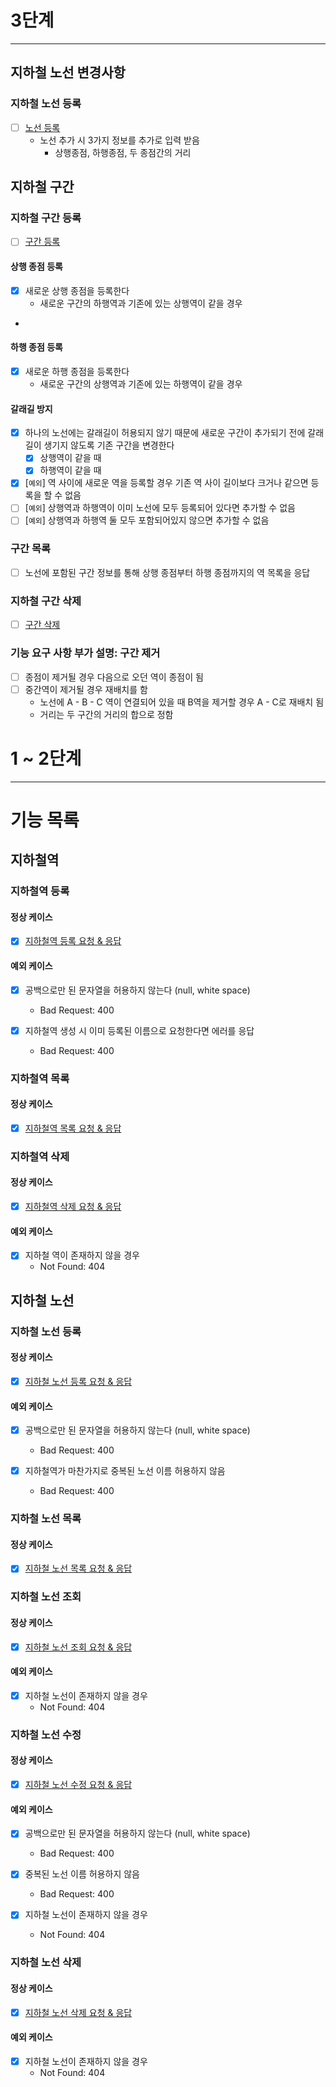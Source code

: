# 3단계

---

## 지하철 노선 변경사항

### 지하철 노선 등록

- [ ] [노선 등록](https://techcourse-storage.s3.ap-northeast-2.amazonaws.com/c682be69ae4e412c9e3905a59ef7b7ed#_%EC%A7%80%ED%95%98%EC%B2%A0_%EB%85%B8%EC%84%A0_%EB%93%B1%EB%A1%9D)
  - 노선 추가 시 3가지 정보를 추가로 입력 받음
    - 상행종점, 하행종점, 두 종점간의 거리


## 지하철 구간

### 지하철 구간 등록

- [ ] [구간 등록](https://techcourse-storage.s3.ap-northeast-2.amazonaws.com/c682be69ae4e412c9e3905a59ef7b7ed#_%EA%B5%AC%EA%B0%84_%EB%93%B1%EB%A1%9D)

#### 상행 종점 등록
- [x] 새로운 상행 종점을 등록한다
  - 새로운 구간의 하행역과 기존에 있는 상행역이 같을 경우
-
#### 하행 종점 등록
- [x] 새로운 하행 종점을 등록한다
  - 새로운 구간의 상행역과 기존에 있는 하행역이 같을 경우

#### 갈래길 방지
- [x] 하나의 노선에는 갈래길이 허용되지 않기 때문에 새로운 구간이 추가되기 전에 갈래길이 생기지 않도록 기존 구간을 변경한다
  - [x] 상행역이 같을 때
  - [x] 하행역이 같을 때
- [x] [`예외`] 역 사이에 새로운 역을 등록할 경우 기존 역 사이 길이보다 크거나 같으면 등록을 할 수 없음
- [ ] [`예외`] 상행역과 하행역이 이미 노선에 모두 등록되어 있다면 추가할 수 없음
- [ ] [`예외`] 상행역과 하행역 둘 모두 포함되어있지 않으면 추가할 수 없음

### 구간 목록

- [ ] 노선에 포함된 구간 정보를 통해 상행 종점부터 하행 종점까지의 역 목록을 응답

### 지하철 구간 삭제

- [ ] [구간 삭제](https://techcourse-storage.s3.ap-northeast-2.amazonaws.com/c682be69ae4e412c9e3905a59ef7b7ed#_%EA%B5%AC%EA%B0%84_%EC%A0%9C%EA%B1%B0)

### 기능 요구 사항 부가 설명: 구간 제거

- [ ] 종점이 제거될 경우 다음으로 오던 역이 종점이 됨
- [ ] 중간역이 제거될 경우 재배치를 함
  - 노선에 A - B - C 역이 연결되어 있을 때 B역을 제거할 경우 A - C로 재배치 됨
  - 거리는 두 구간의 거리의 합으로 정함


# 1 ~ 2단계

---

# 기능 목록

## 지하철역

### 지하철역 등록

#### 정상 케이스

- [X] [지하철역 등록 요청 & 응답](https://techcourse-storage.s3.ap-northeast-2.amazonaws.com/d5c93e187919493da3280be44de0f17f#_%EC%A7%80%ED%95%98%EC%B2%A0%EC%97%AD_%EB%93%B1%EB%A1%9D)

#### 예외 케이스

- [X] 공백으로만 된 문자열을 허용하지 않는다 (null, white space)

  - Bad Request: 400

- [X] 지하철역 생성 시 이미 등록된 이름으로 요청한다면 에러를 응답
  - Bad Request: 400

### 지하철역 목록

#### 정상 케이스

- [x] [지하철역 목록 요청 & 응답](https://techcourse-storage.s3.ap-northeast-2.amazonaws.com/d5c93e187919493da3280be44de0f17f#_%EC%A7%80%ED%95%98%EC%B2%A0%EC%97%AD_%EB%AA%A9%EB%A1%9D)

### 지하철역 삭제

#### 정상 케이스

- [x] [지하철역 삭제 요청 & 응답](https://techcourse-storage.s3.ap-northeast-2.amazonaws.com/d5c93e187919493da3280be44de0f17f#_%EC%A7%80%ED%95%98%EC%B2%A0%EC%97%AD_%EC%82%AD%EC%A0%9C)

#### 예외 케이스

- [x] 지하철 역이 존재하지 않을 경우
  - Not Found: 404

## 지하철 노선

### 지하철 노선 등록

#### 정상 케이스

- [x] [지하철 노선 등록 요청 & 응답](https://techcourse-storage.s3.ap-northeast-2.amazonaws.com/d5c93e187919493da3280be44de0f17f#_%EC%A7%80%ED%95%98%EC%B2%A0_%EB%85%B8%EC%84%A0_%EB%93%B1%EB%A1%9D)

#### 예외 케이스

- [x] 공백으로만 된 문자열을 허용하지 않는다 (null, white space)
  - Bad Request: 400

- [x] 지하철역가 마찬가지로 중복된 노선 이름 허용하지 않음
  - Bad Request: 400

### 지하철 노선 목록

#### 정상 케이스

- [x] [지하철 노선 목록 요청 & 응답](https://techcourse-storage.s3.ap-northeast-2.amazonaws.com/d5c93e187919493da3280be44de0f17f#_%EC%A7%80%ED%95%98%EC%B2%A0_%EB%85%B8%EC%84%A0_%EB%AA%A9%EB%A1%9D)

### 지하철 노선 조회

#### 정상 케이스

- [x] [지하철 노선 조회 요청 & 응답](https://techcourse-storage.s3.ap-northeast-2.amazonaws.com/d5c93e187919493da3280be44de0f17f#_%EC%A7%80%ED%95%98%EC%B2%A0_%EB%85%B8%EC%84%A0_%EC%A1%B0%ED%9A%8C)

#### 예외 케이스

- [x] 지하철 노선이 존재하지 않을 경우
  - Not Found: 404

### 지하철 노선 수정

#### 정상 케이스

- [x] [지하철 노선 수정 요청 & 응답](https://techcourse-storage.s3.ap-northeast-2.amazonaws.com/d5c93e187919493da3280be44de0f17f#_%EC%A7%80%ED%95%98%EC%B2%A0_%EB%85%B8%EC%84%A0_%EC%88%98%EC%A0%95)

#### 예외 케이스

- [x] 공백으로만 된 문자열을 허용하지 않는다 (null, white space)
  - Bad Request: 400

- [x] 중복된 노선 이름 허용하지 않음
  - Bad Request: 400

- [x] 지하철 노선이 존재하지 않을 경우
  - Not Found: 404

### 지하철 노선 삭제

#### 정상 케이스

- [x] [지하철 노선 삭제 요청 & 응답](https://techcourse-storage.s3.ap-northeast-2.amazonaws.com/d5c93e187919493da3280be44de0f17f#_%EC%A7%80%ED%95%98%EC%B2%A0_%EB%85%B8%EC%84%A0_%EC%82%AD%EC%A0%9C)

#### 예외 케이스

- [x] 지하철 노선이 존재하지 않을 경우
  - Not Found: 404

